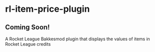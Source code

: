 # rl-item-price-plugin
## Coming Soon!
A Rocket League Bakkesmod plugin that displays the values of items in Rocket League credits
